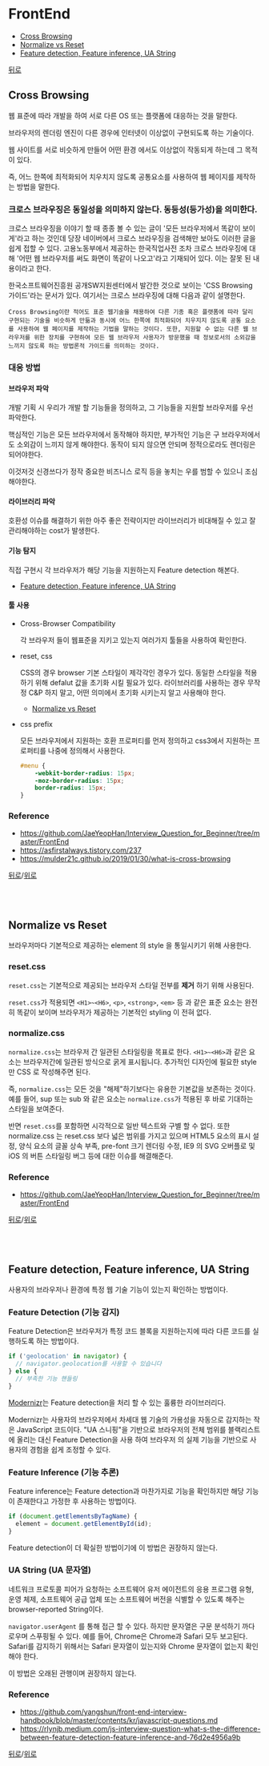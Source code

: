 # FrontEnd

* [Cross Browsing](#cross-browsing)
* [Normalize vs Reset](#normalize-vs-reset)
* [Feature detection, Feature inference, UA String](#feature-detection-feature-inference-ua-string)


[뒤로](https://github.com/SeongYongLee/TIL/tree/main)

## Cross Browsing

웹 표준에 따라 개발을 하여 서로 다른 OS 또는 플랫폼에 대응하는 것을 말한다.

브라우저의 렌더링 엔진이 다른 경우에 인터넷이 이상없이 구현되도록 하는 기술이다.

웹 사이트를 서로 비슷하게 만들어 어떤 환경 에서도 이상없이 작동되게 하는데 그 목적이 있다.

즉, 어느 한쪽에 최적화되어 치우치지 않도록 공통요소를 사용하여 웹 페이지를 제작하는 방법을 말한다.

### 크로스 브라우징은 동일성을 의미하지 않는다. 동등성(등가성)을 의미한다.

크로스 브라우징을 이야기 할 때 종종 볼 수 있는 글이 '모든 브라우저에서 똑같이 보이게'라고 하는 것인데 당장 네이버에서 크로스 브라우징을 검색해만 보아도 이러한 글을 쉽게 접할 수 있다. 고용노동부에서 제공하는 한국직업사전 조차 크로스 브라우징에 대해 '어떤 웹 브라우저를 써도 화면이 똑같이 나오고'라고 기재되어 있다. 이는 잘못 된 내용이라고 한다.

한국소프트웨어진흥원 공개SW지원센터에서 발간한 것으로 보이는 'CSS Browsing 가이드'라는 문서가 있다. 여기서는 크로스 브라우징에 대해 다음과 같이 설명한다.

`Cross Browsing이란 적어도 표준 웹기술을 채용하여 다른 기종 혹은 플랫폼에 따라 달리 구현되는 기술을 비슷하게 만듦과 동시에 어느 한쪽에 최적화되어 치우지지 않도록 공통 요소를 사용하여 웹 페이지를 제작하는 기법을 말하는 것이다. 또한, 지원할 수 없는 다른 웹 브라우저를 위한 장치를 구현하여 모든 웹 브라우저 사용자가 방문했을 때 정보로서의 소외감을 느끼지 않도록 하는 방법론적 가이드를 의미하는 것이다.`

### 대응 방법

#### 브라우저 파악

개발 기획 시 우리가 개발 할 기능들을 정의하고, 그 기능들을 지원할 브라우저를 우선 파악한다.

핵심적인 기능은 모든 브라우저에서 동작해야 하지만, 부가적인 기능은 구 브라우저에서도 소외감이 느끼지 않게 해야한다. 동작이 되지 않으면 안되며 정적으로라도 렌더링은 되어야한다.

이것저것 신경쓰다가 정작 중요한 비즈니스 로직 등을 놓치는 우를 범할 수 있으니 조심해야한다.

#### 라이브러리 파악

호환성 이슈를 해결하기 위한 아주 좋은 전략이지만 라이브러리가 비대해질 수 있고 잘 관리해야하는 cost가 발생한다.

#### 기능 탐지

직접 구현시 각 브라우저가 해당 기능을 지원하는지 Feature detection 해본다.

- [Feature detection, Feature inference, UA String](#feature-detection-feature-inference-ua-string)

#### 툴 사용

- Cross-Browser Compatibility

    각 브라우저 들이 웹표준을 지키고 있는지 여러가지 툴들을 사용하여 확인한다.

- reset, css

    CSS의 경우 browser 기본 스타일이 제각각인 경우가 있다. 동일한 스타일을 적용하기 위해 defalut 값을 초기화 시킬 필요가 있다. 라이브러리를 사용하는 경우 무작정 C&P 하지 말고, 어떤 의미에서 초기화 시키는지 알고 사용해야 한다.
    
    - [Normalize vs Reset](#normalize-vs-reset)

- css prefix

    모든 브라우저에서 지원하는 호환 프로퍼티를 먼저 정의하고 css3에서 지원하는 프로퍼티를 나중에 정의해서 사용한다.

    ```css
    #menu {
        -webkit-border-radius: 15px;
        -moz-border-radius: 15px;
        border-radius: 15px;
    }
    ```

### Reference
- https://github.com/JaeYeopHan/Interview_Question_for_Beginner/tree/master/FrontEnd
- https://asfirstalways.tistory.com/237
- https://mulder21c.github.io/2019/01/30/what-is-cross-browsing

[뒤로](https://github.com/SeongYongLee/TIL/tree/main)/[위로](#frontend)

</br></br>

## Normalize vs Reset

브라우저마다 기본적으로 제공하는 element 의 style 을 통일시키기 위해 사용한다.

### reset.css

`reset.css`는 기본적으로 제공되는 브라우저 스타일 전부를 **제거** 하기 위해 사용된다.

`reset.css`가 적용되면 `<H1>~<H6>`, `<p>`, `<strong>`, `<em>` 등 과 같은 표준 요소는 완전히 똑같이 보이며 브라우저가 제공하는 기본적인 styling 이 전혀 없다.

### normalize.css

`normalize.css`는 브라우저 간 일관된 스타일링을 목표로 한다. `<H1>~<H6>`과 같은 요소는 브라우저간에 일관된 방식으로 굵게 표시됩니다. 추가적인 디자인에 필요한 style 만 CSS 로 작성해주면 된다.

즉, `normalize.css`는 모든 것을 "해제"하기보다는 유용한 기본값을 보존하는 것이다. 예를 들어, sup 또는 sub 와 같은 요소는 `normalize.css`가 적용된 후 바로 기대하는 스타일을 보여준다.

반면 `reset.css`를 포함하면 시각적으로 일반 텍스트와 구별 할 수 없다. 또한 normalize.css 는 reset.css 보다 넓은 범위를 가지고 있으며 HTML5 요소의 표시 설정, 양식 요소의 글꼴 상속 부족, pre-font 크기 렌더링 수정, IE9 의 SVG 오버플로 및 iOS 의 버튼 스타일링 버그 등에 대한 이슈를 해결해준다.

### Reference
- https://github.com/JaeYeopHan/Interview_Question_for_Beginner/tree/master/FrontEnd

[뒤로](https://github.com/SeongYongLee/TIL/tree/main)/[위로](#frontend)

</br></br>

## Feature detection, Feature inference, UA String

사용자의 브라우저나 환경에 특정 웹 기술 기능이 있는지 확인하는 방법이다.

### Feature Detection (기능 감지)

Feature Detection은 브라우저가 특정 코드 블록을 지원하는지에 따라 다른 코드를 실행하도록 하는 방법이다.

``` js
if ('geolocation' in navigator) {
  // navigator.geolocation를 사용할 수 있습니다
} else {
  // 부족한 기능 핸들링
}
```

[Modernizr](https://modernizr.com/)는 Feature detection을 처리 할 수 있는 훌륭한 라이브러리다.

Modernizr는 사용자의 브라우저에서 차세대 웹 기술의 가용성을 자동으로 감지하는 작은 JavaScript 코드이다. "UA 스니핑"을 기반으로 브라우저의 전체 범위를 블랙리스트에 올리는 대신 Feature Detection을 사용 하여 브라우저 의 실제 기능을 기반으로 사용자의 경험을 쉽게 조정할 수 있다.

### Feature Inference (기능 추론)

Feature inference는 Feature detection과 마찬가지로 기능을 확인하지만 해당 기능이 존재한다고 가정한 후 사용하는 방법이다.

``` js
if (document.getElementsByTagName) {
  element = document.getElementById(id);
}
```
Feature detection이 더 확실한 방법이기에 이 방법은 권장하지 않는다.

### UA String (UA 문자열)

네트워크 프로토콜 피어가 요청하는 소프트웨어 유저 에이전트의 응용 프로그램 유형, 운영 체제, 소프트웨어 공급 업체 또는 소프트웨어 버전을 식별할 수 있도록 해주는 browser-reported String이다.

`navigator.userAgent` 를 통해 접근 할 수 있다. 하지만 문자열은 구문 분석하기 까다로우며 스푸핑될 수 있다. 예를 들어, Chrome은 Chrome과 Safari 모두 보고된다. Safari를 감지하기 위해서는 Safari 문자열이 있는지와 Chrome 문자열이 없는지 확인해야 한다.

이 방법은 오래된 관행이며 권장하지 않는다.

### Reference
- https://github.com/yangshun/front-end-interview-handbook/blob/master/contents/kr/javascript-questions.md
- https://rlynjb.medium.com/js-interview-question-what-s-the-difference-between-feature-detection-feature-inference-and-76d2e4956a9b

[뒤로](https://github.com/SeongYongLee/TIL/tree/main)/[위로](#frontend)

</br></br>